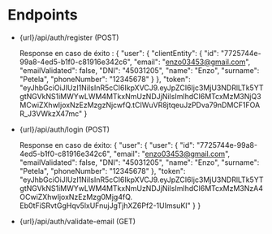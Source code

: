 
# Endpoints

*  {url}/api/auth/register (POST) 

    Response en caso de éxito :
        {
        "user": {
            "clientEntity": {
                "id": "7725744e-99a8-4ed5-b1f0-c81916e342c6",
                "email": "enzo03453@gmail.com",
                "emailValidated": false,
                "DNI": "45031205",
                "name": "Enzo",
                "surname": "Petela",
                "phoneNumber": "12345678"
            }
        },
            "token": "eyJhbGciOiJIUzI1NiIsInR5cCI6IkpXVCJ9.eyJpZCI6Ijc3MjU3NDRlLTk5YTgtNGVkNS1iMWYwLWM4MTkxNmUzNDJjNiIsImlhdCI6MTcxMzM3NjQ3MCwiZXhwIjoxNzEzMzgzNjcwfQ.tCIWuVR8jtqeuJzPDva79nDMCF1FOAR_J3VWkzX47mc"
        }

*  {url}/api/auth/login (POST) 

    Response en caso de éxito:
        {
        "user": {
            "user": {
                "id": "7725744e-99a8-4ed5-b1f0-c81916e342c6",
                "email": "enzo03453@gmail.com",
                "emailValidated": false,
                "DNI": "45031205",
                "name": "Enzo",
                "surname": "Petela",
                "phoneNumber": "12345678"
            },
                "token": "eyJhbGciOiJIUzI1NiIsInR5cCI6IkpXVCJ9.eyJpZCI6Ijc3MjU3NDRlLTk5YTgtNGVkNS1iMWYwLWM4MTkxNmUzNDJjNiIsImlhdCI6MTcxMzM3NzA4OCwiZXhwIjoxNzEzMzg0Mjg4fQ.  Eb0tFiSRvtGgHqv5lxUFnujJgTjhXZ6Pf2-1UImsuKI"
        }
}

*  {url}/api/auth/validate-email (GET) 